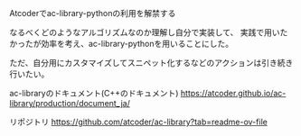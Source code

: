 Atcoderでac-library-pythonの利用を解禁する

なるべくどのようなアルゴリズムなのか理解し自分で実装して、
実践で用いたかったが効率を考え、ac-library-pythonを用いることにした。

ただ、自分用にカスタマイズしてスニペット化するなどのアクションは引き続き行いたい。

ac-libraryのドキュメント(C++のドキュメント)
https://atcoder.github.io/ac-library/production/document_ja/

リポジトリ
https://github.com/atcoder/ac-library?tab=readme-ov-file